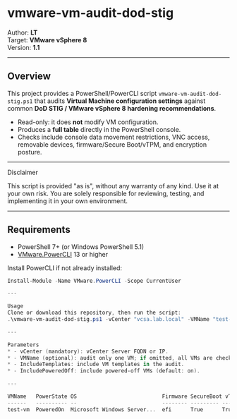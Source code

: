 # vmware-vm-audit-dod-stig

Author: **LT**  
Target: **VMware vSphere 8**  
Version: **1.1**

---

## Overview

This project provides a PowerShell/PowerCLI script `vmware-vm-audit-dod-stig.ps1` that audits **Virtual Machine configuration settings** against common **DoD STIG / VMware vSphere 8 hardening recommendations**.

- Read-only: it does **not** modify VM configuration.  
- Produces a **full table** directly in the PowerShell console.  
- Checks include console data movement restrictions, VNC access, removable devices, firmware/Secure Boot/vTPM, and encryption posture.  

---

Disclaimer

This script is provided "as is", without any warranty of any kind. Use it at your own risk. You are solely responsible for reviewing, testing, and implementing it in your own environment.

---

## Requirements

- PowerShell 7+ (or Windows PowerShell 5.1)  
- [VMware.PowerCLI](https://developer.vmware.com/powercli) 13 or higher  

Install PowerCLI if not already installed:

```powershell
Install-Module -Name VMware.PowerCLI -Scope CurrentUser

---

Usage
Clone or download this repository, then run the script:
.\vmware-vm-audit-dod-stig.ps1 -vCenter "vcsa.lab.local" -VMName "test-vm"

---

Parameters
* - vCenter (mandatory): vCenter Server FQDN or IP.
* - VMName (optional): audit only one VM; if omitted, all VMs are checked.
* - IncludeTemplates: include VM templates in the audit.
* - IncludePoweredOff: include powered-off VMs (default: on).

---

VMName   PowerState OS                           Firmware SecureBoot vTPM VMEncrypted CopyDisabled PasteDisabled DnDDisabled VNCEnabled SerialPort ParallelPort Floppy CDConnectedNow CDConnectOnBoot NonCompliantReasons
------   ---------- --                           -------- --------- ---- ----------- ------------ ------------- ----------- ---------- ---------- ------------ ------ -------------- --------------- -------------------
test-vm  PoweredOn  Microsoft Windows Server...  efi      True      True True        True         True           True        False      False      False        False  False          VNC enabled; vTPM not present
